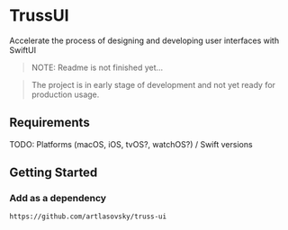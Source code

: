 # TrussUI

Accelerate the process of designing and developing user interfaces with SwiftUI

> NOTE: Readme is not finished yet...

> The project is in early stage of development and not yet ready for production usage.

## Requirements

TODO: Platforms (macOS, iOS, tvOS?, watchOS?) / Swift versions



## Getting Started

### Add as a dependency
```
https://github.com/artlasovsky/truss-ui
```
